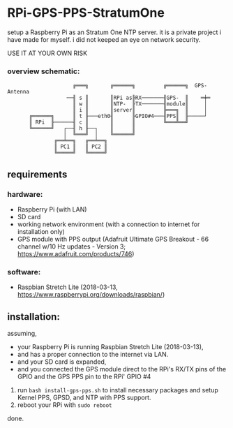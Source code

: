 # RPi-GPS-PPS-StratumOne

setup a Raspberry Pi as an Stratum One NTP server.
it is a private project i have made for myself.
i did not keeped an eye on network security.

USE IT AT YOUR OWN RISK

### overview schematic:
```
                     ╔═══╗       ╔══════╗         ╔══════╗  GPS-Antenna
                   ──╢ s ║       ║RPi as╟RX───────╢GPS-  ║    ═╪═
                     ║ w ║       ║NTP-  ╟TX───────╢module║     │
                     ║ i ║       ║server║         ╠═══╗  ║     │
       ╔══════╗      ║ t ╟───eth0╢      ╟GPIO#4───╢PPS║  ╟─────┘
       ║ RPi  ╟──────╢ c ║       ║      ║         ╚═══╩══╝
       ╚══════╝   ┌──╢ h ╟──┐    ║      ║
                  │  ╚═══╝  │    ╚══════╝
               ╔══╧══╗   ╔══╧══╗
               ║ PC1 ║   ║ PC2 ║
               ╚═════╝   ╚═════╝
```

## requirements

### hardware:
- Raspberry Pi (with LAN)
- SD card
- working network environment (with a connection to internet for installation only)
- GPS module with PPS output (Adafruit Ultimate GPS Breakout - 66 channel w/10 Hz updates - Version 3; https://www.adafruit.com/products/746)

### software:
- Raspbian Stretch Lite (2018-03-13, https://www.raspberrypi.org/downloads/raspbian/)

## installation:
assuming,
- your Raspberry Pi is running Raspbian Stretch Lite (2018-03-13),
- and has a proper connection to the internet via LAN.
- and your SD card is expanded,
- and you connected the GPS module direct to the RPi's RX/TX pins of the GPIO and the GPS PPS pin to the RPi' GPIO #4

1. run `bash install-gps-pps.sh` to install necessary packages and setup Kernel PPS, GPSD, and NTP with PPS support.
2. reboot your RPi with `sudo reboot`

done.
